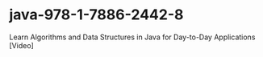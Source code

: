# java-978-1-7886-2442-8
Learn Algorithms and Data Structures in Java for Day-to-Day Applications [Video]
